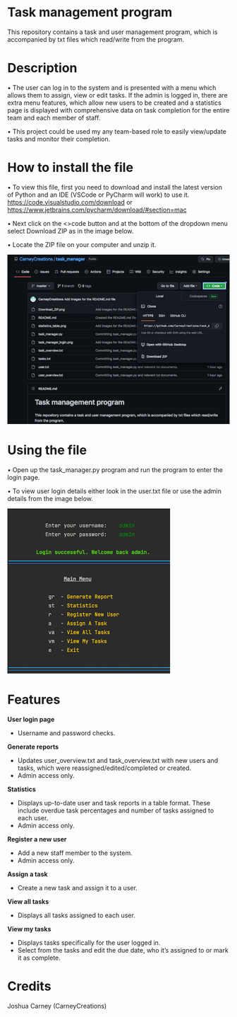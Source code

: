 # Task management program
This repository contains a task and user management program, which is accompanied by txt files which read/write from the program.

# Description
•	The user can log in to the system and is presented with a menu which allows them to assign, view or edit tasks. If the admin is logged in, there are extra menu features, which allow new users to be created and a statistics page is displayed with comprehensive data on task completion for the entire team and each member of staff.

•	This project could be used my any team-based role to easily view/update tasks and monitor their completion.

# How to install the file
•	To view this file, first you need to download and install the latest version of Python and an IDE (VSCode or PyCharm will work) to use it.
	https://code.visualstudio.com/download or 	https://www.jetbrains.com/pycharm/download/#section=mac

•	Next click on the <>code button and at the bottom of the dropdown menu select Download ZIP as in the image below.

•	Locate the ZIP file on your computer and unzip it.

<picture>
  <source media="(prefers-color-scheme: dark)" srcset="https://github.com/CarneyCreations/task_manager/blob/master/Download_ZIP.png">
  <source media="(prefers-color-scheme: light)" srcset="https://github.com/CarneyCreations/task_manager/blob/master/Download_ZIP.png">
  <img alt="Shows the user where to access the download link." src="https://github.com/CarneyCreations/task_manager/blob/master/Download_ZIP.png">
</picture>

# Using the file
•	Open up the task_manager.py program and run the program to enter the login page.

•	To view user login details either look in the user.txt file or use the admin details from the image below.

<picture>
  <source media="(prefers-color-scheme: dark)" srcset="https://github.com/CarneyCreations/task_manager/blob/master/task_manager_login.png">
  <source media="(prefers-color-scheme: light)" srcset="https://github.com/CarneyCreations/task_manager/blob/master/task_manager_login.png">
  <img alt="Displays the programs login page and the administrators login details with the main menu beneath it." src="https://github.com/CarneyCreations/task_manager/blob/master/task_manager_login.png">
</picture>

# **Features**
**User login page** 
-	Username and password checks.

**Generate reports**
-	Updates user_overview.txt and task_overview.txt with new users and tasks, which were reassigned/edited/completed or created.
-	Admin access only.

**Statistics**
-	Displays up-to-date user and task reports in a table format. These include overdue task percentages and number of tasks assigned to each user.
-	Admin access only.

 **Register a new user**
-	Add a new staff member to the system.
-	Admin access only.

**Assign a task**
-	Create a new task and assign it to a user.

**View all tasks**
-	Displays all tasks assigned to each user.

**View my tasks**
-	Displays tasks specifically for the user logged in.
-	Select from the tasks and edit the due date, who it’s assigned to or mark it as complete.

# Credits
Joshua Carney (CarneyCreations)
